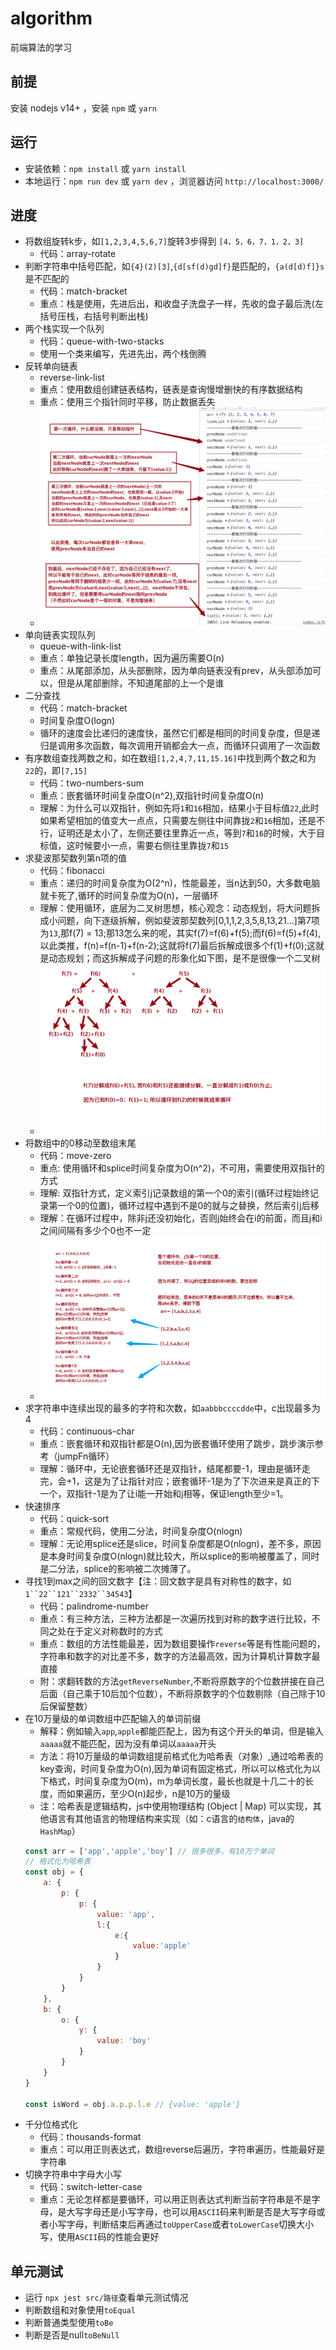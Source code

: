 # algorithm
前端算法的学习

## 前提
安装 nodejs v14+ ，安装 `npm` 或 `yarn`
## 运行
* 安装依赖：`npm install` 或 `yarn install`
* 本地运行：`npm run dev` 或 `yarn dev` ，浏览器访问 `http://localhost:3000/`

## 进度
* 将数组旋转k步，如`[1,2,3,4,5,6,7]`旋转3步得到 `[4，5，6，7，1，2，3]`
    * 代码：array-rotate
* 判断字符串中括号匹配，如`{4}(2)[3]`,`{d[sf(d)gd]f}`是匹配的，`{a(d[d)f]}s`是不匹配的
    * 代码：match-bracket
    * 重点：栈是使用，先进后出，和收盘子洗盘子一样，先收的盘子最后洗(左括号压栈，右括号判断出栈)
* 两个栈实现一个队列
    * 代码：queue-with-two-stacks
    * 使用一个类来编写，先进先出，两个栈倒腾
* 反转单向链表
    * reverse-link-list
    * 重点：使用数组创建链表结构，链表是查询慢增删快的有序数据结构
    * 重点：使用三个指针同时平移，防止数据丢失
    * ![指针的解释](https://raw.githubusercontent.com/santa945/algorithm/master/src/img/reverseLinkList.png)
* 单向链表实现队列
    * queue-with-link-list
    * 重点：单独记录长度length，因为遍历需要O(n)
    * 重点：从尾部添加，从头部删除，因为单向链表没有prev，从头部添加可以，但是从尾部删除，不知道尾部的上一个是谁
* 二分查找
    * 代码：match-bracket
    * 时间复杂度O(logn)
    * 循环的速度会比递归的速度快，虽然它们都是相同的时间复杂度，但是递归是调用多次函数，每次调用开销都会大一点，而循环只调用了一次函数
* 有序数组查找两数之和，如在数组`[1,2,4,7,11,15.16]`中找到两个数之和为 `22`的，即`[7,15]`
    * 代码：two-numbers-sum
    * 重点：嵌套循环时间复杂度O(n^2),双指针时间复杂度O(n)
    * 理解：为什么可以双指针，例如先将`1`和`16`相加，结果小于目标值`22`,此时如果希望相加的值变大一点点，只需要左侧往中间靠拢`2`和`16`相加，还是不行，证明还是太小了，左侧还要往里靠近一点，等到`7`和`16`的时候，大于目标值，这时候要小一点，需要右侧往里靠拢`7`和`15`
* 求斐波那契数列第n项的值
    * 代码：fibonacci
    * 重点：递归的时间复杂度为O(2^n)，性能最差，当n达到50，大多数电脑就卡死了,循环的时间复杂度为O(n)，一层循环
    * 理解：使用循环，底层为二叉树思想，核心观念：动态规划，将大问题拆成小问题，向下逐级拆解，例如斐波那契数列[0,1,1,2,3,5,8,13,21...]第7项为`13`,那f(7) = 13;那13怎么来的呢，其实f(7)=f(6)+f(5);而f(6)=f(5)+f(4),以此类推，f(n)=f(n-1)+f(n-2);这就将f(7)最后拆解成很多个f(1)+f(0);这就是动态规划；而这拆解成子问题的形象化如下图，是不是很像一个二叉树
    *  ![动态规划斐波那契数列](https://raw.githubusercontent.com/santa945/algorithm/master/src/img/fibonacci.png)
* 将数组中的0移动至数组末尾
    * 代码：move-zero
    * 重点: 使用循环和splice时间复杂度为O(n^2)，不可用，需要使用双指针的方式
    * 理解: 双指针方式，定义索引j记录数组的第一个0的索引(循环过程始终记录第一个0的位置)，循环过程中遇到不是0的就与之替换，然后索引j后移
    * 理解：在循环过程中，除非j还没初始化，否则j始终会在i的前面，而且j和i之间间隔有多少个0也不一定
    * ![双指针演示图](https://raw.githubusercontent.com/santa945/algorithm/master/src/img/move-zero.png)
* 求字符串中连续出现的最多的字符和次数，如`aabbbccccdde`中，c出现最多为4
    * 代码：continuous-char
    * 重点：嵌套循环和双指针都是O(n),因为嵌套循环使用了跳步，跳步演示参考（jumpFn循环）
    * 理解：循环中，无论嵌套循环还是双指针，结尾都要-1，理由是循环走完，会+1，这是为了让指针对应；嵌套循环-1是为了下次进来是真正的下一个，双指针-1是为了让i能一开始和j相等，保证length至少=1。
* 快速排序
    * 代码：quick-sort
    * 重点：常规代码，使用二分法，时间复杂度O(nlogn)
    * 理解：无论用splice还是slice，时间复杂度都是O(nlogn)，差不多，原因是本身时间复杂度O(nlogn)就比较大，所以splice的影响被覆盖了，同时是二分法，splice的影响被二次摊薄了。
* 寻找1到max之间的回文数字【注：回文数字是具有对称性的数字，如`1``22``121``2332``34543`】
    * 代码：palindrome-number
    * 重点：有三种方法，三种方法都是一次遍历找到对称的数字进行比较，不同之处在于定义对称数时的方式
    * 重点：数组的方法性能最差，因为数组要操作`reverse`等是有性能问题的，字符串和数字的对比差不多，数字的方法最高效，因为计算机计算数字最直接
    * 附：求翻转数的方法`getReverseNumber`,不断将原数字的个位数拼接在自己后面（自己乘于10后加个位数），不断将原数字的个位数剔除（自己除于10后保留整数）
* 在10万量级的单词数组中匹配输入的单词前缀
    * 解释：例如输入`app`,`apple`都能匹配上，因为有这个开头的单词，但是输入`aaaaa`就不能匹配，因为没有单词以`aaaaa`开头
    * 方法：将10万量级的单词数组提前格式化为哈希表（对象）,通过哈希表的key查询，时间复杂度为O(n),因为单词有固定格式，所以可以格式化为以下格式，时间复杂度为O(m)，m为单词长度，最长也就是十几二十的长度，而如果遍历，至少O(n)起步，n是10万的量级
    * 注：哈希表是逻辑结构，js中使用物理结构 (Object | Map) 可以实现，其他语言有其他语言的物理结构来实现（如：c语言的`结构体`，java的`HashMap`）
    ```js
    const arr = ['app','apple','boy'] // 很多很多，有10万个单词
    // 格式化为哈希表
    const obj = {
        a: {
            p: {
                p: {
                    value: 'app',
                    l:{
                        e:{
                            value:'apple'
                        }
                    }
                }
            }
        },
        b: {
            o: {
                y: {
                    value: 'boy'
                }
            }
        }
    }

    const isWord = obj.a.p.p.l.e // {value: 'apple'}

    ```
* 千分位格式化
    * 代码：thousands-format
    * 重点：可以用正则表达式，数组reverse后遍历，字符串遍历，性能最好是字符串
* 切换字符串中字母大小写
    * 代码：switch-letter-case
    * 重点：无论怎样都是要循环，可以用正则表达式判断当前字符串是不是字母，是大写字母还是小写字母，也可以用`ASCII`码来判断是否是大写字母或者小写字母，判断结束后再通过`toUpperCase`或者`toLowerCase`切换大小写，使用`ASCII`码的性能会更好
## 单元测试
* 运行 `npx jest src/路径`查看单元测试情况
* 判断数组和对象使用`toEqual`
* 判断普通类型使用`toBe`
* 判断是否是null`toBeNull`